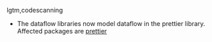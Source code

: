 lgtm,codescanning
* The dataflow libraries now model dataflow in the prettier library.
  Affected packages are
    [prettier](https://npmjs.com/package/prettier)
